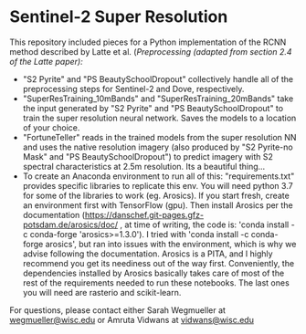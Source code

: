 # Sentinel-2 Super Resolution
This repository included pieces for a Python implementation of the RCNN method described by Latte et al. (_Preprocessing (adapted from section 2.4 of the Latte paper):_
- "S2 Pyrite" and "PS BeautySchoolDropout" collectively handle all of the preprocessing steps for Sentinel-2 and Dove, respectively. 
- "SuperResTraining_10mBands" and "SuperResTraining_20mBands" take the input generated by "S2 Pyrite" and "PS BeautySchoolDropout" to train the super resolution neural network. Saves the models to a location of your choice.
- "FortuneTeller" reads in the trained models from the super resolution NN and uses the native resolution imagery (also produced by "S2 Pyrite-no Mask" and "PS BeautySchoolDropout") to predict imagery with S2 spectral characteristics at 2.5m resolution.  Its a beautiful thing...
- To create an Anaconda environment to run all of this: "requirements.txt" provides specific libraries to replicate this env. You will need python 3.7 for some of the libraries to work (eg. Arosics). If you start fresh, create an environment first with TensorFlow (gpu). Then install Arosics per the documentation (https://danschef.git-pages.gfz-potsdam.de/arosics/doc/ , at time of writing, the code is: 'conda install -c conda-forge 'arosics>=1.3.0'). I tried with 'conda install -c conda-forge arosics', but ran into issues with the environment, which is why we advise following the documentation. Arosics is a PITA, and I highly recommend you get its neediness out of the way first. Conveniently, the dependencies installed by Arosics basically takes care of most of the rest of the requirements needed to run these notebooks.  The last ones you will need are rasterio and scikit-learn.

For questions, please contact either Sarah Wegmueller at wegmueller@wisc.edu or Amruta Vidwans at vidwans@wisc.edu
